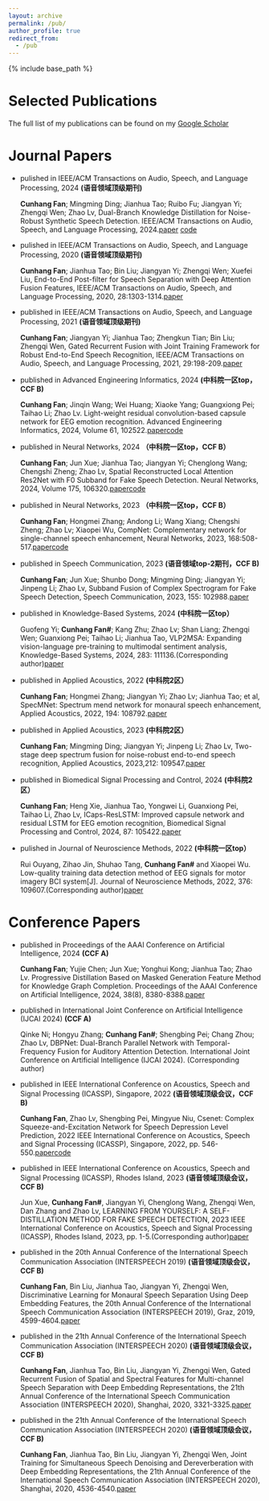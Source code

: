 ```yaml
---
layout: archive
permalink: /pub/
author_profile: true
redirect_from:
  - /pub
---
```

<!-- Google tag (gtag.js) -->
<script async src="https://www.googletagmanager.com/gtag/js?id=G-T0S164QJL9"></script>
<script>
  window.dataLayer = window.dataLayer || [];
  function gtag(){dataLayer.push(arguments);}
  gtag('js', new Date());

  gtag('config', 'G-T0S164QJL9');
</script>
{% include base_path %}

Selected Publications
=====
The full list of my publications can be found on my [Google Scholar](https://scholar.google.com/citations?hl=zh-CN&user=QbnlF74AAAAJ)


Journal Papers
======

*  pulished in IEEE/ACM Transactions on Audio, Speech, and Language Processing, 2024 **(语音领域顶级期刊)**

   **Cunhang Fan**; Mingming Ding; Jianhua Tao; Ruibo Fu; Jiangyan Yi; Zhengqi Wen; Zhao Lv, Dual-Branch Knowledge Distillation for Noise-Robust Synthetic Speech Detection. IEEE/ACM Transactions on Audio, Speech, and Language Processing, 2024.[paper](https://arxiv.org/pdf/2310.08869.pdf) [code](https://github.com/fchest/DKDSSD)
* pulished in IEEE/ACM Transactions on Audio, Speech, and Language Processing, 2020 **(语音领域顶级期刊)**

  **Cunhang Fan**; Jianhua Tao; Bin Liu; Jiangyan Yi; Zhengqi Wen; Xuefei Liu, End-to-End Post-filter for Speech Separation with Deep Attention Fusion Features, IEEE/ACM Transactions on Audio, Speech, and Language Processing, 2020, 28:1303-1314.[paper](https://fchest.github.io/pub/Trans1.pdf)
* published in IEEE/ACM Transactions on Audio, Speech, and Language Processing, 2021 **(语音领域顶级期刊)**

  **Cunhang Fan**; Jiangyan Yi; Jianhua Tao; Zhengkun Tian; Bin Liu; Zhengqi Wen, Gated Recurrent Fusion with Joint Training Framework for Robust End-to-End Speech Recognition, IEEE/ACM Transactions on Audio, Speech, and Language Processing, 2021, 29:198-209.[paper](https://fchest.github.io/pub/Trans2.pdf)
* published in Advanced Engineering Informatics, 2024 **(中科院一区top，CCF B)**

  **Cunhang Fan**; Jinqin Wang; Wei Huang; Xiaoke Yang; Guangxiong Pei; Taihao Li; Zhao Lv. Light-weight residual convolution-based capsule network for EEG emotion recognition. Advanced Engineering Informatics, 2024, Volume 61, 102522.[paper](https://www.sciencedirect.com/science/article/pii/S1474034624001708)[code](https://github.com/fchest/LResCapsule)
* published in Neural Networks, 2024 **（中科院一区top，CCF B）**

  **Cunhang Fan**; Jun Xue; Jianhua Tao; Jiangyan Yi; Chenglong Wang; Chengshi Zheng; Zhao Lv, Spatial Reconstructed Local Attention Res2Net with F0 Subband for Fake Speech Detection. Neural Networks, 2024, Volume 175, 106320.[paper](https://arxiv.org/pdf/2308.09944.pdf)[code](https://github.com/JunXue-tech/SRLARes2NetF0Subband)
* published in Neural Networks, 2023  **（中科院一区top，CCF B）**

  **Cunhang Fan**; Hongmei Zhang; Andong Li; Wang Xiang; Chengshi Zheng; Zhao Lv; Xiaopei Wu, CompNet: Complementary network for single-channel speech enhancement, Neural Networks, 2023, 168:508-517.[paper](https://fchest.github.io/pub/neural-networks-compnet-se.pdf)[code](https://github.com/fchest/CompNet)
* published in Speech Communication, 2023 **(语音领域top-2期刊，CCF B)**

  **Cunhang Fan**; Jun Xue; Shunbo Dong; Mingming Ding; Jiangyan Yi; Jinpeng Li; Zhao Lv, Subband Fusion of Complex Spectrogram for Fake Speech Detection, Speech Communication, 2023, 155: 102988.[paper](https://fchest.github.io/pub/speech-communication-spoof.pdf)
* published in  Knowledge-Based Systems, 2024 **(中科院一区top）**

  Guofeng Yi; **Cunhang Fan#**; Kang Zhu; Zhao Lv; Shan Liang; Zhengqi Wen; Guanxiong Pei; Taihao Li; Jianhua Tao, VLP2MSA: Expanding vision-language pre-training to multimodal sentiment analysis, Knowledge-Based Systems, 2024, 283: 111136.(Corresponding author)[paper](https://www.sciencedirect.com/science/article/pii/S0950705123008869)
* published in Applied Acoustics, 2022 **(中科院2区）**

  **Cunhang Fan**; Hongmei Zhang; Jiangyan Yi; Zhao Lv; Jianhua Tao; et al, SpecMNet: Spectrum mend network for monaural speech enhancement, Applied Acoustics, 2022, 194: 108792.[paper](https://fchest.github.io/pub/AA.pdf)
* published in Applied Acoustics, 2023  **(中科院2区）**

  **Cunhang Fan**; Mingming Ding; Jiangyan Yi; Jinpeng Li; Zhao Lv, Two-stage deep spectrum fusion for noise-robust end-to-end speech recognition, Applied Acoustics, 2023,212: 109547.[paper](https://www.sciencedirect.com/science/article/pii/S0003682X23003456)
* published in Biomedical Signal Processing and Control, 2024 **(中科院2区）**

  **Cunhang Fan**; Heng Xie, Jianhua Tao, Yongwei Li, Guanxiong Pei, Taihao Li, Zhao Lv, ICaps-ResLSTM: Improved capsule network and residual LSTM for EEG emotion recognition, Biomedical Signal Processing and Control, 2024, 87: 105422.[paper](https://www.sciencedirect.com/science/article/pii/S1746809423008558)
* pulished in Journal of Neuroscience Methods, 2022 **(中科院一区top）**

  Rui Ouyang, Zihao Jin, Shuhao Tang, **Cunhang Fan#** and Xiaopei Wu. Low-quality training data detection method of EEG signals for motor imagery BCI system[J]. Journal of Neuroscience Methods, 2022, 376: 109607.(Corresponding author)[paper](https://fchest.github.io/pub/JNM.pdf)

Conference Papers
======
* published in Proceedings of the AAAI Conference on Artificial Intelligence, 2024 **(CCF A)**

  **Cunhang Fan**; Yujie Chen; Jun Xue; Yonghui Kong; Jianhua Tao; Zhao Lv. Progressive Distillation Based on Masked Generation Feature Method for Knowledge Graph Completion. Proceedings of the AAAI Conference on Artificial Intelligence, 2024, 38(8), 8380-8388.[paper](https://arxiv.org/pdf/2401.12997.pdf)
* published in International Joint Conference on Artificial Intelligence (IJCAI 2024) **(CCF A)**

  Qinke Ni; Hongyu Zhang; **Cunhang Fan#**; Shengbing Pei; Chang Zhou; Zhao Lv, DBPNet: Dual-Branch Parallel Network with Temporal-Frequency Fusion for Auditory Attention Detection. International Joint Conference on Artificial Intelligence (IJCAI 2024). (Corresponding author)
* published in IEEE International Conference on Acoustics, Speech and Signal Processing (ICASSP), Singapore, 2022 **(语音领域顶级会议，CCF B)**

  **Cunhang Fan**, Zhao Lv, Shengbing Pei, Mingyue Niu, Csenet: Complex Squeeze-and-Excitation Network for Speech Depression Level Prediction, 2022 IEEE International Conference on Acoustics, Speech and Signal Processing (ICASSP), Singapore, 2022, pp. 546-550.[paper](https://ieeexplore.ieee.org/stamp/stamp.jsp?tp=&arnumber=9746011)[code](https://github.com/fchest/CSENet)
* published in IEEE International Conference on Acoustics, Speech and Signal Processing (ICASSP), Rhodes Island, 2023  **(语音领域顶级会议，CCF B)**

  Jun Xue, **Cunhang Fan#**, Jiangyan Yi, Chenglong Wang, Zhengqi Wen, Dan Zhang and Zhao Lv, LEARNING FROM YOURSELF: A SELF-DISTILLATION METHOD FOR FAKE SPEECH DETECTION, 2023 IEEE International Conference on Acoustics, Speech and Signal Processing (ICASSP), Rhodes Island, 2023, pp. 1-5.(Corresponding author)[paper](https://arxiv.org/pdf/2303.01211.pdf)
* published in the 20th Annual Conference of the International Speech Communication Association (INTERSPEECH 2019)  **(语音领域顶级会议，CCF B)**

  **Cunhang Fan**, Bin Liu, Jianhua Tao, Jiangyan Yi, Zhengqi Wen, Discriminative Learning for Monaural Speech Separation Using Deep Embedding Features, the 20th Annual Conference of the International Speech Communication Association (INTERSPEECH 2019), Graz, 2019, 4599-4604.[paper](https://fchest.github.io/pub/interspeech2019.pdf)
* published in  the 21th Annual Conference of the International Speech Communication Association (INTERSPEECH 2020)  **(语音领域顶级会议，CCF B)**

  **Cunhang Fan**, Jianhua Tao, Bin Liu, Jiangyan Yi, Zhengqi Wen, Gated Recurrent Fusion of Spatial and Spectral Features for Multi-channel Speech Separation with Deep Embedding Representations, the 21th Annual Conference of the International Speech Communication Association (INTERSPEECH 2020), Shanghai, 2020, 3321-3325.[paper](https://fchest.github.io/pub/interspeech2020.pdf)
* published in  the 21th Annual Conference of the International Speech Communication Association (INTERSPEECH 2020)  **(语音领域顶级会议，CCF B)**

  **Cunhang Fan**, Jianhua Tao, Bin Liu, Jiangyan Yi, Zhengqi Wen, Joint Training for Simultaneous Speech Denoising and Dereverberation with Deep Embedding Representations, the 21th Annual Conference of the International Speech Communication Association (INTERSPEECH 2020), Shanghai, 2020, 4536-4540.[paper](https://fchest.github.io/pub/interspeech20201.pdf)


 
